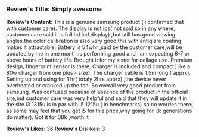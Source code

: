### Review's Title: Simply awesome

**Review's Content**:
This is a genuine samsung product ( i confirmed that with customer care). The display is not ips( not said so in any where, customer care said it is full hd led display) ,but still has good viewing angles.the color calibration is also very good,this with antiglare coating makes it attractable. Battery is 54whr ,said by the customer care,will be updated by me in one month,is performing good and i am expecting 6-7 or above hours of battery life. Brought it for my sister,for collage use. Premium design, fingerprint sensor is there. Charger is included and compact( like a 80w charger from one plus - size). The charger cable is 1.5m long ( apprx). Setting up and using for 1 hr( totaly 2hrs apprx) ,the device never overheated or cranked up the fan. So overall very good product from samsung. Was confused because of absence of the product in the official site,but customer care was very helpful and said that they will update it in the site.i3 1315u is in par with i5 1215u ( in benchmarks) so no worries there( as some may feel that you get i5 for this price,why going for i3: generations do matter). Got it for 38k ,worth it

**Review's Likes**: 36
**Review's Dislikes**: 3
